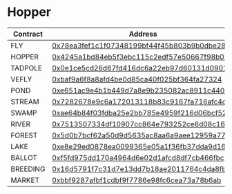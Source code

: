 # Hopper

| Contract | Address
| ------------------------------------------ | ------------------------------------------ |
| FLY | [0x78ea3fef1c1f07348199bf44f45b803b9b0dbe28](https://snowtrace.io/address/0x78ea3fef1c1f07348199bf44f45b803b9b0dbe28) |
| HOPPER | [0x4245a1bd84eb5f3ebc115c2edf57e50667f98b0b](https://snowtrace.io/address/0x4245a1bd84eb5f3ebc115c2edf57e50667f98b0b) |
| TADPOLE | [0x0e1ce5cd26d67fd416dc6a22eb97d60131d0901b](https://snowtrace.io/address/0x0e1ce5cd26d67fd416dc6a22eb97d60131d0901b) |
| VEFLY | [0xbaf9a6f8a8afd4be0d85ca40f025bf364fa27324](https://snowtrace.io/address/0xbaf9a6f8a8afd4be0d85ca40f025bf364fa27324) |
| POND | [0xe651ac9e4b1b449d7a8e9b235082ac8911c44036](https://snowtrace.io/address/0xe651ac9e4b1b449d7a8e9b235082ac8911c44036) |
| STREAM | [0x7282678e9c6a172013118b83c9167fa716afc4c7](https://snowtrace.io/address/0x7282678e9c6a172013118b83c9167fa716afc4c7) |
| SWAMP | [0xae64b84f03fdba25e2bb785e4959f216d06bcf52](https://snowtrace.io/address/0xae64b84f03fdba25e2bb785e4959f216d06bcf52) |
| RIVER | [0x7513507334df10907cc864e793252ce6d08c1609](https://snowtrace.io/address/0x7513507334df10907cc864e793252ce6d08c1609) |
| FOREST | [0x5d0b7bcf62a50d9d5635ac8aa6a9aee12959a777](https://snowtrace.io/address/0x5d0b7bcf62a50d9d5635ac8aa6a9aee12959a777) |
| LAKE | [0xe8e29ed0878ea0099365e05a1f36fb37dda9d162](https://snowtrace.io/address/0xe8e29ed0878ea0099365e05a1f36fb37dda9d162) |
| BALLOT | [0xf5fd975dd170a4964d6e02d1afcd8df7cb466fbc](https://snowtrace.io/address/0xf5fd975dd170a4964d6e02d1afcd8df7cb466fbc) |
| BREEDING | [0x16d5791f7c31d7e13dd7b18ae2011764c4da8fbc](https://snowtrace.io/address/0x16d5791f7c31d7e13dd7b18ae2011764c4da8fbc) |
| MARKET | [0xbbf9287afbf1cdbf9f7786e98fc6cea73a78b6ab](https://snowtrace.io/address/0xbbf9287afbf1cdbf9f7786e98fc6cea73a78b6ab) |